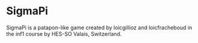 # SigmaPi
SigmaPi is a patapon-like game created by loicgillioz and loicfracheboud in the inf1 course by HES-SO Valais, Switzerland.
